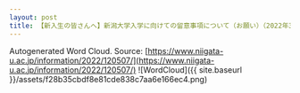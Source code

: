 ```yaml
---
layout: post
title: 【新入生の皆さんへ】新潟大学入学に向けての留意事項について（お願い）（2022年3月25日掲載）
---
```

Autogenerated Word Cloud.
Source\: [https://www.niigata-u.ac.jp/information/2022/120507/](https://www.niigata-u.ac.jp/information/2022/120507/)
![WordCloud]({{ site.baseurl }}/assets/f28b35cbdf8e81cde838c7aa6e166ec4.png)